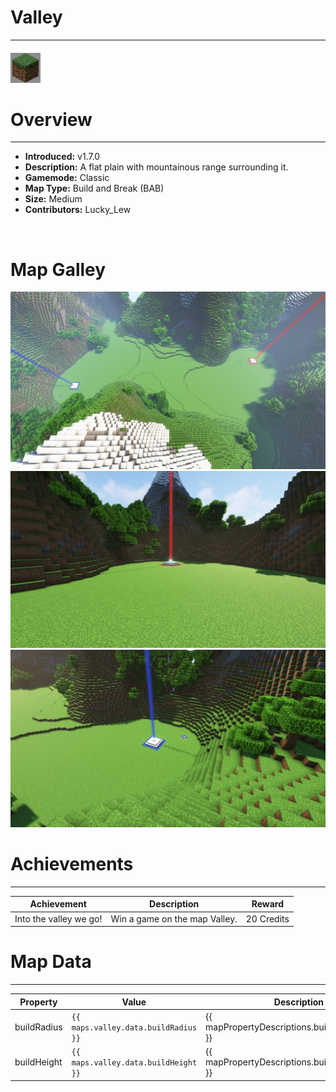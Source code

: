 <!-- replace _map_ with the actual map name -->
<!-- change gamemode type for the Map data description  -->
# Valley

***

#### ![valleyicon](../assets/maps/valley/valley-icon.jpg)

# Overview
***
- **Introduced:** v1.7.0
- **Description:** A flat plain with mountainous range surrounding it.
- **Gamemode:** Classic
- **Map Type:** Build and Break (BAB)
- **Size:** Medium
- **Contributors:** Lucky_Lew

<br />  

# Map Galley
![Valley - Beacon](../assets/maps/valley/valley-overview.jpg '')
![Valley - Red Base](../assets/maps/valley/valley-redbase.jpg '')
![Valley - Blue Base](../assets/maps/valley/valley-bluebase.jpg '')

# Achievements
***

| Achievement | Description | Reward |
| ----- | ----- | ------ |
| Into the valley we go! | Win a game on the map Valley. | 20 Credits |



# Map Data
***

| Property | Value | Description |
| ----------- | ----------- | ------ |
| buildRadius |`{{ maps.valley.data.buildRadius }}`| {{ mapPropertyDescriptions.buildRadius.classic }} |
| buildHeight |`{{ maps.valley.data.buildHeight }}`| {{ mapPropertyDescriptions.buildHeight.classic }} |